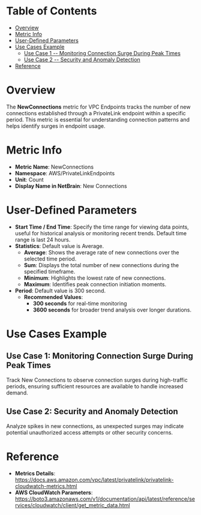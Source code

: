 # Table of Contents
- [Overview](#overview)
- [Metric Info](#metric-info)
- [User-Defined Parameters](#user-defined-parameters)
- [Use Cases Example](#example)
    - [Use Case 1 -- Monitoring Connection Surge During Peak Times](#example-1) 
    - [Use Case 2 -- Security and Anomaly Detection](#example-2)
- [Reference](#reference)

# Overview <a name="overview"></a>
The <b>NewConnections</b> metric for VPC Endpoints tracks the number of new connections established through a PrivateLink endpoint within a specific period. This metric is essential for understanding connection patterns and helps identify surges in endpoint usage.

# Metric Info <a name="metric-info"></a>
* <b>Metric Name</b>: NewConnections
* <b>Namespace</b>: AWS/PrivateLinkEndpoints
* <b>Unit</b>: Count
* <b>Display Name in NetBrain</b>: New Connections

# User-Defined Parameters <a name="user-defined-parameters"></a>
* <b>Start Time / End Time</b>: Specify the time range for viewing data points, useful for historical analysis or monitoring recent trends. Default time range is last 24 hours.
* <b>Statistics</b>: Default value is Average.
  * <b>Average</b>: Shows the average rate of new connections over the selected time period.
  * <b>Sum</b>: Displays the total number of new connections during the specified timeframe.
  * <b>Minimum</b>: Highlights the lowest rate of new connections.
  * <b>Maximum</b>: Identifies peak connection initiation moments.
* <b>Period</b>: Default value is 300 second.
  * <b>Recommended Values</b>:
    * <b>300 seconds</b> for real-time monitoring
    * <b>3600 seconds</b> for broader trend analysis over longer durations.

# Use Cases Example <a name="example"></a>
## Use Case 1: Monitoring Connection Surge During Peak Times <a name="example-1"></a>
Track New Connections  to observe connection surges during high-traffic periods, ensuring sufficient resources are available to handle increased demand.


## Use Case 2: Security and Anomaly Detection <a name="example-2"></a>
Analyze spikes in new connections, as unexpected surges may indicate potential unauthorized access attempts or other security concerns.


# Reference <a name="reference"></a>
* <b>Metrics Details</b>: https://docs.aws.amazon.com/vpc/latest/privatelink/privatelink-cloudwatch-metrics.html
* <b>AWS CloudWatch Parameters</b>: https://boto3.amazonaws.com/v1/documentation/api/latest/reference/services/cloudwatch/client/get_metric_data.html